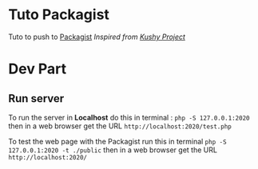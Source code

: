 # Tuto Packagist

Tuto to push to [Packagist](https://packagist.org/ "Packagist")
_Inspired from [Kushy Project](https://whoisryosuke.com/blog/2018/how-to-create-a-php-package-for-composer/ "How to create a PHP package for Composer")_

# Dev Part

## Run server

To run the server in **Localhost** do this in terminal : `php -S 127.0.0.1:2020` then in a web browser get the URL `http://localhost:2020/test.php`

To test the web page with the Packagist run this in terminal `php -S 127.0.0.1:2020 -t ./public` then in a web browser get the URL `http://localhost:2020/`
